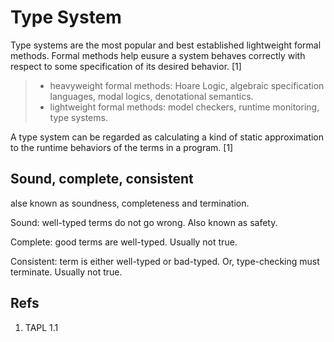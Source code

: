 # Type System

Type systems are the most popular and best established lightweight formal methods.
Formal methods help eusure a system behaves correctly with respect to some specification of its desired behavior. [1]

> - heavyweight formal methods: Hoare Logic, algebraic specification languages, modal logics, denotational semantics.
> - lightweight formal methods: model checkers, runtime monitoring, type systems.

A type system can be regarded as calculating a kind of static approximation to the runtime behaviors of the terms in a program. [1]

## Sound, complete, consistent

alse known as soundness, completeness and termination.

Sound: well-typed terms do not go wrong. Also known as safety.

Complete: good terms are well-typed. Usually not true.

Consistent: term is either well-typed or bad-typed. Or, type-checking must terminate. Usually not true.

## Refs

1. TAPL 1.1
